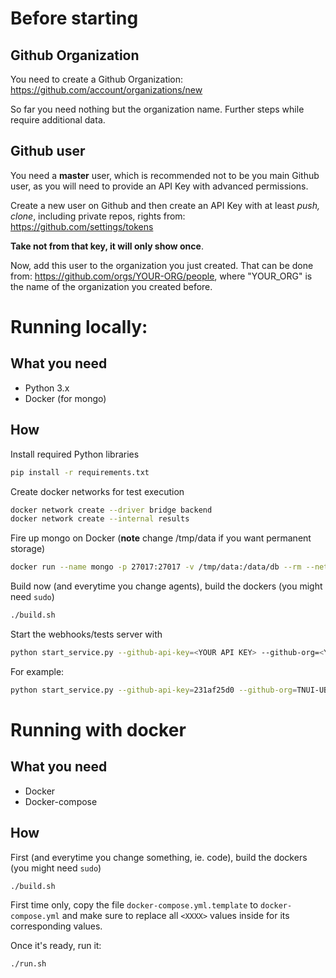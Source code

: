 # Before starting


## Github Organization

You need to create a Github Organization: https://github.com/account/organizations/new

So far you need nothing but the organization name. Further steps while require additional data.

## Github user

You need a **master** user, which is recommended not to be you main Github user, as you will need to provide an API Key with advanced permissions.

Create a new user on Github and then create an API Key with at least *push, clone*, including private repos, rights from: https://github.com/settings/tokens

**Take not from that key, it will only show once**.

Now, add this user to the organization you just created. That can be done from: https://github.com/orgs/YOUR-ORG/people, where "YOUR_ORG" is the name of the organization you created before.

# Running locally:

## What you need

* Python 3.x
* Docker (for mongo)

## How

Install required Python libraries
```bash
pip install -r requirements.txt
```

Create docker networks for test execution
```bash
docker network create --driver bridge backend
docker network create --internal results
```

Fire up mongo on Docker (**note** change /tmp/data if you want permanent storage)
```bash
docker run --name mongo -p 27017:27017 -v /tmp/data:/data/db --rm --network backend -d mongo
```

Build now (and everytime you change agents), build the dockers (you might need `sudo`)
```bash
./build.sh
```

Start the webhooks/tests server with

```bash
python start_service.py --github-api-key=<YOUR API KEY> --github-org=<YOUR ORGANIZATION NAME> --broadcast-secret=<SOME RANDOM LETTERS> --mongo-host=localhost
```

For example:

```bash
python start_service.py --github-api-key=231af25d0 --github-org=TNUI-UB --broadcast-secret=qwead123 --mongo-host=localhost
```

# Running with docker

## What you need

* Docker
* Docker-compose

## How

First (and everytime you change something, ie. code), build the dockers (you might need `sudo`)

```bash
./build.sh
```

First time only, copy the file `docker-compose.yml.template` to `docker-compose.yml` and make sure to replace all `<XXXX>` values inside for its corresponding values.

Once it's ready, run it:
```bash
./run.sh
```
